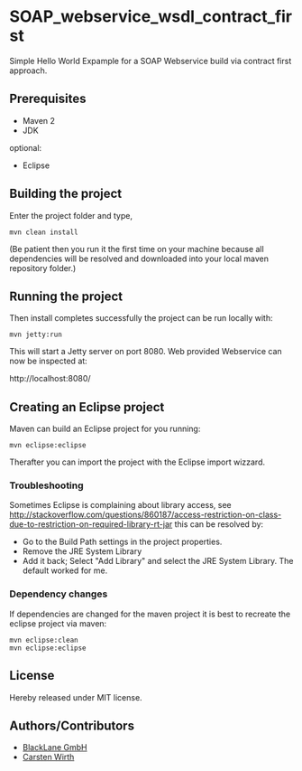 SOAP_webservice_wsdl_contract_first
===================================

Simple Hello World Expample for a SOAP Webservice build via contract first approach.

## Prerequisites

 * Maven 2
 * JDK

optional:

  * Eclipse

## Building the project

Enter the project folder and type,

```
mvn clean install
```
(Be patient then you run it the first time on your machine because all dependencies will be resolved and downloaded into your local maven repository folder.)

## Running the project

Then install completes successfully the project can be run locally with:

```
mvn jetty:run
```

This will start a Jetty server on port 8080. Web provided Webservice can now be
inspected at:

http://localhost:8080/

## Creating an Eclipse project

Maven can build an Eclipse project for you running:

```
mvn eclipse:eclipse
```

Therafter you can import the project with the Eclipse import wizzard.

### Troubleshooting

Sometimes Eclipse is complaining about library access, see
http://stackoverflow.com/questions/860187/access-restriction-on-class-due-to-restriction-on-required-library-rt-jar this can be resolved by:


 * Go to the Build Path settings in the project properties.
 * Remove the JRE System Library
 * Add it back; Select "Add Library" and select the JRE System Library. The default worked for me.

### Dependency changes

If dependencies are changed for the maven project it is best to recreate the eclipse project via maven:

```
mvn eclipse:clean
mvn eclipse:eclipse
```

## License
Hereby released under MIT license.

## Authors/Contributors

- [BlackLane GmbH](http://www.blacklane.com "Blacklane")
- [Carsten Wirth](http://github.com/jethroo)
